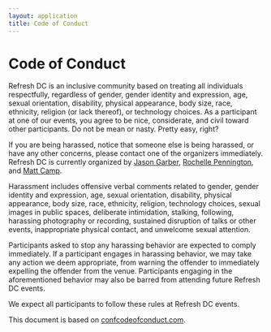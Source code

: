 ```yaml
---
layout: application
title: Code of Conduct
---
```


# Code of Conduct

Refresh DC is an inclusive community based on treating all individuals respectfully, regardless of gender, gender identity and expression, age, sexual orientation, disability, physical appearance, body size, race, ethnicity, religion (or lack thereof), or technology choices. As a participant at one of our events, you agree to be nice, considerate, and civil toward other participants. Do not be mean or nasty. Pretty easy, right?

If you are being harassed, notice that someone else is being harassed, or have any other concerns, please contact one of the organizers immediately. Refresh DC is currently organized by [Jason Garber](https://twitter.com/jgarber), [Rochelle Pennington](https://twitter.com/rochellefp), and [Matt Camp](https://twitter.com/mattcampux).

Harassment includes offensive verbal comments related to gender, gender identity and expression, age, sexual orientation, disability, physical appearance, body size, race, ethnicity, religion, technology choices, sexual images in public spaces, deliberate intimidation, stalking, following, harassing photography or recording, sustained disruption of talks or other events, inappropriate physical contact, and unwelcome sexual attention.

Participants asked to stop any harassing behavior are expected to comply immediately. If a participant engages in harassing behavior, we may take any action we deem appropriate, from warning the offender to immediately expelling the offender from the venue. Participants engaging in the aforementioned behavior may also be barred from attending future Refresh DC events.

We expect all participants to follow these rules at Refresh DC events.

This document is based on [confcodeofconduct.com](http://confcodeofconduct.com).
